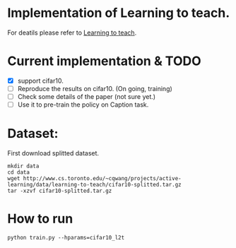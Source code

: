# Implementation of Learning to teach.
For deatils please refer to [Learning to teach](https://openreview.net/pdf?id=HJewuJWCZ).

# Current implementation & TODO
- [x] support cifar10.
- [ ] Reproduce the results on cifar10. (On going, training)
- [ ] Check some details of the paper (not sure yet.)
- [ ] Use it to pre-train the policy on Caption task.

# Dataset:
First download splitted dataset.
```
mkdir data
cd data
wget http://www.cs.toronto.edu/~cqwang/projects/active-learning/data/learning-to-teach/cifar10-splitted.tar.gz
tar -xzvf cifar10-splitted.tar.gz
```

# How to run
```
python train.py --hparams=cifar10_l2t
```


